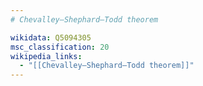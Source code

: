 ```yaml
---
# Chevalley–Shephard–Todd theorem

wikidata: Q5094305
msc_classification: 20
wikipedia_links:
  - "[[Chevalley–Shephard–Todd theorem]]"
---
```

